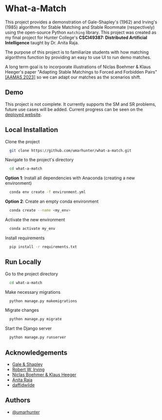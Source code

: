 
# What-a-Match

This project provides a demonstration of Gale-Shapley's (1962) and Irving's (1985) algorithms for Stable Matching and Stable Roommate (respectively) using the open-source Python ```matching``` library. This project was created as my final project for Hunter College's **CSCI49387: Distributed Artificial Intelligence** taught by Dr. Anita Raja.

The purpose of this project is to familiarize students with how matching algorithms function by providing an easy to use UI to run demo matches.

A long term goal is to incorporate illustrations of Niclas Boehmer & Klaus Heeger's paper "Adapting Stable Matchings to Forced and Forbidden Pairs" [[AAMAS 2023]](https://arxiv.org/abs/2204.10040) so we can adapt our matches as the scenarios shift. 

## Demo

This project is not complete. It currently supports the SM and SR problems, future use cases will be added. Current progress can be seen on the [deployed website](https://whatamatch-06b09a339de1.herokuapp.com/).

## Local Installation

Clone the project

```bash
  git clone https://github.com/umarhunter/what-a-match.git
```

Navigate to the project's directory

```bash
  cd what-a-match
```
__Option 1__: Install all dependencies with Anaconda (creating a new environment)

```bash
  conda env create -f environment.yml
```

__Option 2__: Create an empty conda environment
```bash
  conda create --name <my_env>
```

Activate the new environment
```bash
  conda activate my_env
```

Install requirements
```bash
  pip install -r requirements.txt
```
## Run Locally

Go to the project directory

```bash
  cd what-a-match
```

Make necessary migrations

```bash
  python manage.py makemigrations
```

Migrate changes

```bash
  python manage.py migrate
```

Start the Django server

```bash
  python manage.py runserver
```







## Acknowledgements

 - [Gale & Shapley](https://www.jstor.org/stable/2312726?origin=JSTOR-pdf)
 - [Robert W. Irving](https://www.sciencedirect.com/science/article/abs/pii/0196677485900331)
 - [Niclas Boehmer & Klaus Heeger](https://arxiv.org/abs/2204.10040)
 - [Anita Raja](https://anraja.commons.gc.cuny.edu/)
 - [daffidwilde](https://pypi.org/project/matching/)

## Authors

- [@umarhunter](https://www.github.com/umarhunter)

